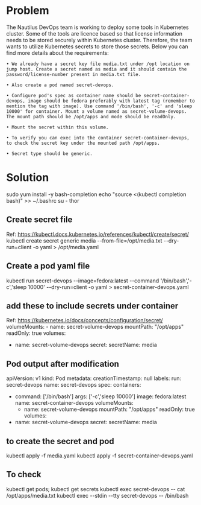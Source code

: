 # Problem
The Nautilus DevOps team is working to deploy some tools in Kubernetes cluster. Some of the tools are licence based so that license information needs to be stored securely within Kubernetes cluster. Therefore, the team wants to utilize Kubernetes secrets to store those secrets. Below you can find more details about the requirements:

	• We already have a secret key file media.txt under /opt location on jump host. Create a secret named as media and it should contain the password/license-number present in media.txt file.

	• Also create a pod named secret-devops.

	• Configure pod's spec as container name should be secret-container-devops, image should be fedora preferably with latest tag (remember to mention the tag with image). Use command '/bin/bash', '-c' and 'sleep 10000' for container. Mount a volume named as secret-volume-devops. The mount path should be /opt/apps and mode should be readOnly.

	• Mount the secret within this volume.

	• To verify you can exec into the container secret-container-devops, to check the secret key under the mounted path /opt/apps.

	• Secret type should be generic.

# Solution

sudo yum install -y bash-completion
echo "source <(kubectl completion bash)" >> ~/.bashrc
su  - thor

## Create secret file
Ref: https://kubectl.docs.kubernetes.io/references/kubectl/create/secret/
kubectl create secret generic media --from-file=/opt/media.txt --dry-run=client -o yaml > /opt/media.yaml


## Create a pod yaml file
kubectl run secret-devops --image=fedora:latest --command '/bin/bash','-c','sleep 10000' --dry-run=client -o yaml > secret-container-devops.yaml


## add these to include secrets under container
Ref: https://kubernetes.io/docs/concepts/configuration/secret/
    volumeMounts:
    - name: secret-volume-devops
      mountPath: "/opt/apps"
      readOnly: true
  volumes:
  - name: secret-volume-devops
    secret:
      secretName: media

## Pod output after modification
apiVersion: v1
kind: Pod
metadata:
  creationTimestamp: null
  labels:
    run: secret-devops
  name: secret-devops
spec:
  containers:
  - command: ['/bin/bash']
    args: ['-c','sleep 10000']
    image: fedora:latest
    name: secret-container-devops
    volumeMounts:
    - name: secret-volume-devops
      mountPath: "/opt/apps"
      readOnly: true
  volumes:
  - name: secret-volume-devops
    secret:
      secretName: media

## to create the secret and pod
kubectl apply -f media.yaml
kubectl apply -f secret-container-devops.yaml

## To check
kubectl get pods; kubectl get secrets
kubectl exec secret-devops -- cat /opt/apps/media.txt
kubectl exec --stdin --tty secret-devops -- /bin/bash
